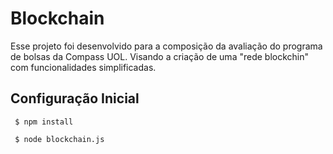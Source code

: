 # Blockchain
Esse projeto foi desenvolvido para a composição da avaliação do programa de bolsas da Compass UOL. Visando a criação de uma "rede blockchin" com funcionalidades simplificadas. 

## Configuração Inicial
```
 $ npm install 
```
```
 $ node blockchain.js
```

